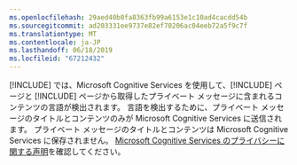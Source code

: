 ```yaml
---
ms.openlocfilehash: 29aed40b0fa8363fb99a6153e1c10ad4cacdd54b
ms.sourcegitcommit: ad203331ee9737e82ef70206ac04eeb72a5f9c7f
ms.translationtype: MT
ms.contentlocale: ja-JP
ms.lasthandoff: 06/18/2019
ms.locfileid: "67212432"
---
```

[!INCLUDE[](pn-social-engagement-long.md)] では、Microsoft Cognitive Services を使用して、[!INCLUDE[](tn-twitter.md)] ページと [!INCLUDE[](tn-facebook.md)] ページから取得したプライベート メッセージに含まれるコンテンツの言語が検出されます。 言語を検出するために、プライベート メッセージのタイトルとコンテンツのみが Microsoft Cognitive Services に送信されます。 プライベート メッセージのタイトルとコンテンツは Microsoft Cognitive Services に保存されません。 [Microsoft Cognitive Services のプライバシーに関する声明](https://go.microsoft.com/fwlink/p/?linkid=867081)を確認してください。
